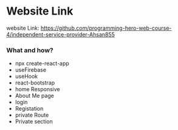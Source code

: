# Website Link
website Link: https://github.com/programming-hero-web-course-4/independent-service-provider-Ahsan855

### What and how?
- npx create-react-app
- useFirebase
- useHook
- react-bootstrap
- home Responsive
- About Me page
- login
- Registation
- private Route
- Private section